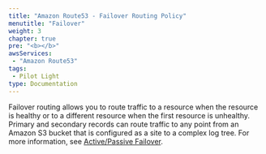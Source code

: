 ```yaml
---
title: "Amazon Route53 - Failover Routing Policy"
menutitle: "Failover"
weight: 3
chapter: true
pre: "<b></b>"
awsServices:
 - "Amazon Route53"
tags: 
 - Pilot Light
type: Documentation
---
```



Failover routing allows you to route traffic to a resource when the resource is healthy or to a different resource when the first resource is unhealthy. Primary and secondary records can route traffic to any point from an Amazon S3 bucket that is configured as a site to a complex log tree. For more information, see [Active/Passive Failover](https://docs.aws.amazon.com/Route53/latest/DeveloperGuide/dns-failover-types.html#dns-failover-types-active-passive).
